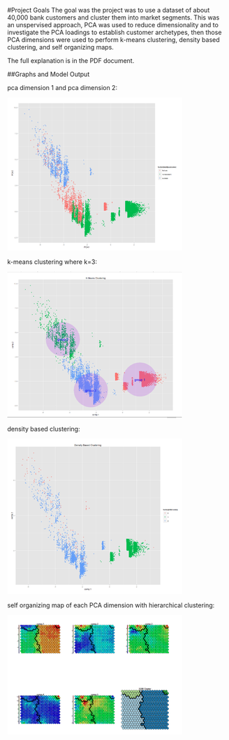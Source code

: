 #Project Goals
The goal was the project was to use a dataset of about 40,000 bank customers
and cluster them into market segments. This was an unspervised approach,
PCA was used to reduce dimensionality and to investigate the PCA loadings
to establish customer archetypes, then those PCA dimensions were used to
perform k-means clustering, density based clustering, and self organizing maps.

The full explanation is in the PDF document.

##Graphs and Model Output


pca dimension 1 and pca dimension 2:

<img src="screenshot/pca.png" width="400"/>

k-means clustering where k=3:

<img src="screenshot/kmeans.png" width="400"/>

density based clustering:

<img src="screenshot/density.png" width="400"/>

self organizing map of each PCA dimension with hierarchical clustering:

<img src="screenshot/som.png" width="400"/>
